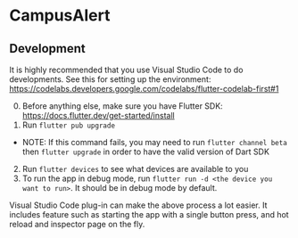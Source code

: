 # CampusAlert

## Development
It is highly recommended that you use Visual Studio Code to do developments. See this for setting up the environment: https://codelabs.developers.google.com/codelabs/flutter-codelab-first#1

0. Before anything else, make sure you have Flutter SDK: https://docs.flutter.dev/get-started/install
1. Run `flutter pub upgrade`
- NOTE: If this command fails, you may need to run `flutter channel beta` then `flutter upgrade` in order to have the valid version of Dart SDK
2. Run `flutter devices` to see what devices are available to you
2. To run the app in debug mode, run `flutter run -d <the device you want to run>`. It should be in debug mode by default.

Visual Studio Code plug-in can make the above process a lot easier. It includes feature such as starting the app with a single button press, and hot reload and inspector page on the fly.